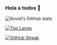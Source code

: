 ### Hola a todos 👋

<!--
**AndresClavijoRo/AndresClavijoRo** is a ✨ _special_ ✨ repository because its `README.md` (this file) appears on your GitHub profile.

Here are some ideas to get you started:

- 🔭 I’m currently working on ...
- 🌱 I’m currently learning ...
- 👯 I’m looking to collaborate on ...
- 🤔 I’m looking for help with ...
- 💬 Ask me about ...
- 📫 How to reach me: ...
- 😄 Pronouns: ...
- ⚡ Fun fact: ...
-->

![Kovid's GitHub stats](https://github-readme-stats.vercel.app/api?username=AndresClavijoRo&theme=dracula&show_icons=true&include_all_commits=true)



[![Top Langs](https://github-readme-stats.vercel.app/api/top-langs/?username=AndresClavijoRo&layout=compact&theme=dracula)](https://github.com/anuraghazra/github-readme-stats)

[![GitHub Streak](https://streak-stats.demolab.com/?user=AndresClavijoRo&theme=dracula)](https://git.io/streak-stats)
